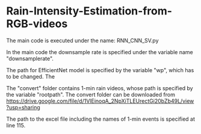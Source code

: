 # Rain-Intensity-Estimation-from-RGB-videos
The main code is executed under the name: RNN_CNN_SV.py

In the main code the downsample rate is specified under the variable name "downsamplerate".

The path for EfficientNet model is specified by the variable "wp", which has to be changed. The 

The "convert" folder contains 1-min rain videos, whose path is specified by the variable "rootpath". The convert folder can be downloaded from https://drive.google.com/file/d/1VlEinoqA_2NpXiTLEUrectGi20bZb49L/view?usp=sharing

The path to the excel file including the names of 1-min events is specified at line 115.

